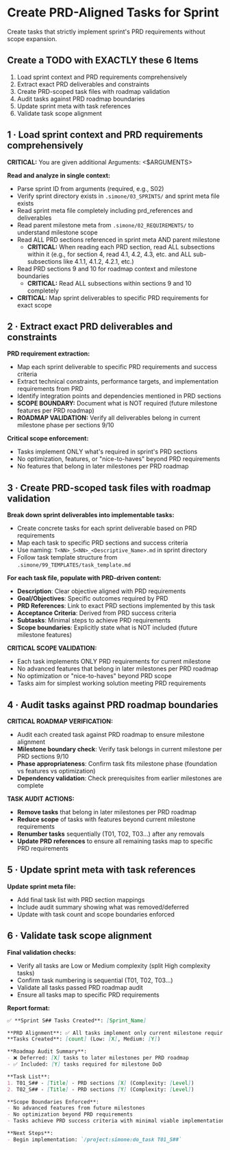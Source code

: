 # Create PRD-Aligned Tasks for Sprint

Create tasks that strictly implement sprint's PRD requirements without scope expansion.

## Create a TODO with EXACTLY these 6 Items

1. Load sprint context and PRD requirements comprehensively
2. Extract exact PRD deliverables and constraints
3. Create PRD-scoped task files with roadmap validation
4. Audit tasks against PRD roadmap boundaries
5. Update sprint meta with task references
6. Validate task scope alignment

## 1 · Load sprint context and PRD requirements comprehensively

**CRITICAL:** You are given additional Arguments: <$ARGUMENTS>

**Read and analyze in single context:**

- Parse sprint ID from arguments (required, e.g., S02)
- Verify sprint directory exists in `.simone/03_SPRINTS/` and sprint meta file exists
- Read sprint meta file completely including prd_references and deliverables
- Read parent milestone meta from `.simone/02_REQUIREMENTS/` to understand milestone scope
- Read ALL PRD sections referenced in sprint meta AND parent milestone
  - **CRITICAL:** When reading each PRD section, read ALL subsections within it (e.g., for section 4, read 4.1, 4.2, 4.3, etc. and ALL sub-subsections like 4.1.1, 4.1.2, 4.2.1, etc.)
- Read PRD sections 9 and 10 for roadmap context and milestone boundaries
  - **CRITICAL:** Read ALL subsections within sections 9 and 10 completely
- **CRITICAL:** Map sprint deliverables to specific PRD requirements for exact scope

## 2 · Extract exact PRD deliverables and constraints

**PRD requirement extraction:**

- Map each sprint deliverable to specific PRD requirements and success criteria
- Extract technical constraints, performance targets, and implementation requirements from PRD
- Identify integration points and dependencies mentioned in PRD sections
- **SCOPE BOUNDARY:** Document what is NOT required (future milestone features per PRD roadmap)
- **ROADMAP VALIDATION:** Verify all deliverables belong in current milestone phase per sections 9/10

**Critical scope enforcement:**
- Tasks implement ONLY what's required in sprint's PRD sections
- No optimization, features, or "nice-to-haves" beyond PRD requirements
- No features that belong in later milestones per PRD roadmap

## 3 · Create PRD-scoped task files with roadmap validation

**Break down sprint deliverables into implementable tasks:**

- Create concrete tasks for each sprint deliverable based on PRD requirements
- Map each task to specific PRD sections and success criteria
- Use naming: `T<NN>_S<NN>_<Descriptive_Name>.md` in sprint directory
- Follow task template structure from `.simone/99_TEMPLATES/task_template.md`

**For each task file, populate with PRD-driven content:**

- **Description**: Clear objective aligned with PRD requirements
- **Goal/Objectives**: Specific outcomes required by PRD
- **PRD References**: Link to exact PRD sections implemented by this task
- **Acceptance Criteria**: Derived from PRD success criteria
- **Subtasks**: Minimal steps to achieve PRD requirements
- **Scope boundaries**: Explicitly state what is NOT included (future milestone features)

**CRITICAL SCOPE VALIDATION:**
- Each task implements ONLY PRD requirements for current milestone
- No advanced features that belong in later milestones per PRD roadmap
- No optimization or "nice-to-haves" beyond PRD scope
- Tasks aim for simplest working solution meeting PRD requirements

## 4 · Audit tasks against PRD roadmap boundaries

**CRITICAL ROADMAP VERIFICATION:**

- Audit each created task against PRD roadmap to ensure milestone alignment
- **Milestone boundary check**: Verify task belongs in current milestone per PRD sections 9/10
- **Phase appropriateness**: Confirm task fits milestone phase (foundation vs features vs optimization)
- **Dependency validation**: Check prerequisites from earlier milestones are complete

**TASK AUDIT ACTIONS:**

- **Remove tasks** that belong in later milestones per PRD roadmap
- **Reduce scope** of tasks with features beyond current milestone requirements
- **Renumber tasks** sequentially (T01, T02, T03...) after any removals
- **Update PRD references** to ensure all remaining tasks map to specific PRD requirements

## 5 · Update sprint meta with task references

**Update sprint meta file:**

- Add final task list with PRD section mappings
- Include audit summary showing what was removed/deferred
- Update with task count and scope boundaries enforced

## 6 · Validate task scope alignment

**Final validation checks:**

- Verify all tasks are Low or Medium complexity (split High complexity tasks)
- Confirm task numbering is sequential (T01, T02, T03...)
- Validate all tasks passed PRD roadmap audit
- Ensure all tasks map to specific PRD requirements

**Report format:**

```markdown
✅ **Sprint S## Tasks Created**: [Sprint_Name]

**PRD Alignment**: ✅ All tasks implement only current milestone requirements
**Tasks Created**: [count] (Low: [X], Medium: [Y])

**Roadmap Audit Summary**:
- ❌ Deferred: [X] tasks to later milestones per PRD roadmap
- ✅ Included: [Y] tasks required for milestone DoD

**Task List**:
1. T01_S## - [Title] - PRD sections [X] (Complexity: [Level])
2. T02_S## - [Title] - PRD sections [Y] (Complexity: [Level])

**Scope Boundaries Enforced**:
- No advanced features from future milestones
- No optimization beyond PRD requirements
- Tasks achieve PRD success criteria with minimal viable implementation

**Next Steps**:
- Begin implementation: `/project:simone:do_task T01_S##`
```
